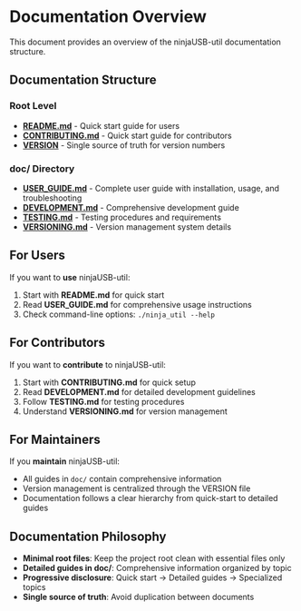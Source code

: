 # Documentation Overview

This document provides an overview of the ninjaUSB-util documentation structure.

## Documentation Structure

### Root Level

- **[README.md](../README.md)** - Quick start guide for users
- **[CONTRIBUTING.md](../CONTRIBUTING.md)** - Quick start guide for contributors
- **[VERSION](../VERSION)** - Single source of truth for version numbers

### doc/ Directory

- **[USER_GUIDE.md](USER_GUIDE.md)** - Complete user guide with installation, usage, and troubleshooting
- **[DEVELOPMENT.md](DEVELOPMENT.md)** - Comprehensive development guide
- **[TESTING.md](TESTING.md)** - Testing procedures and requirements
- **[VERSIONING.md](VERSIONING.md)** - Version management system details

## For Users

If you want to **use** ninjaUSB-util:

1. Start with **README.md** for quick start
2. Read **USER_GUIDE.md** for comprehensive usage instructions
3. Check command-line options: `./ninja_util --help`

## For Contributors

If you want to **contribute** to ninjaUSB-util:

1. Start with **CONTRIBUTING.md** for quick setup
2. Read **DEVELOPMENT.md** for detailed development guidelines
3. Follow **TESTING.md** for testing procedures
4. Understand **VERSIONING.md** for version management

## For Maintainers

If you **maintain** ninjaUSB-util:

- All guides in `doc/` contain comprehensive information
- Version management is centralized through the VERSION file
- Documentation follows a clear hierarchy from quick-start to detailed guides

## Documentation Philosophy

- **Minimal root files**: Keep the project root clean with essential files only
- **Detailed guides in doc/**: Comprehensive information organized by topic
- **Progressive disclosure**: Quick start → Detailed guides → Specialized topics
- **Single source of truth**: Avoid duplication between documents

